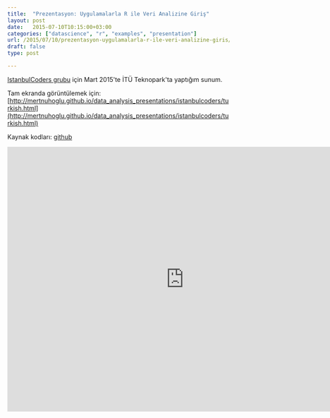 ```yaml
---
title:  "Prezentasyon: Uygulamalarla R ile Veri Analizine Giriş"
layout: post
date:   2015-07-10T10:15:00+03:00
categories: ["datascience", "r", "examples", "presentation"]
url: /2015/07/10/prezentasyon-uygulamalarla-r-ile-veri-analizine-giris/
draft: false
type: post

---
```

[IstanbulCoders grubu](http://istanbulcoders.org) için Mart 2015'te İTÜ Teknopark'ta yaptığım sunum.

<!--more-->

Tam ekranda görüntülemek için: [http://mertnuhoglu.github.io/data_analysis_presentations/istanbulcoders/turkish.html](http://mertnuhoglu.github.io/data_analysis_presentations/istanbulcoders/turkish.html)

Kaynak kodları: [github](https://github.com/mertnuhoglu/data_analysis_presentations/istanbulcoders)

<iframe id="html5slides" src="http://mertnuhoglu.github.io/data_analysis_presentations/istanbulcoders/turkish.html" width="800" height="600" scrolling="no" align="middle" frameborder="0"></iframe>
